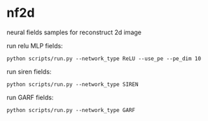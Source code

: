 # nf2d
neural fields samples for reconstruct 2d image

run relu MLP fields:
```
python scripts/run.py --network_type ReLU --use_pe --pe_dim 10
```

run siren fields:
```
python scripts/run.py --network_type SIREN
```

run GARF fields:
```
python scripts/run.py --network_type GARF
```
